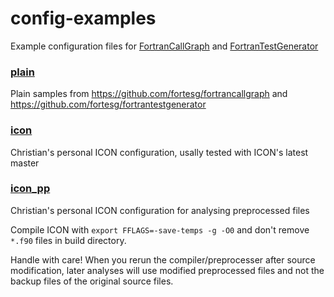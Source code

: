 # config-examples

Example configuration files for [FortranCallGraph](https://github.com/fortesg/fortrancallgraph) and [FortranTestGenerator](https://github.com/fortesg/fortrantestgenerator) 

### [plain](plain)
Plain samples from https://github.com/fortesg/fortrancallgraph and https://github.com/fortesg/fortrantestgenerator

### [icon](icon)
Christian's personal ICON configuration, usally tested with ICON's latest master

### [icon_pp](icon_pp)
Christian's personal ICON configuration for analysing preprocessed files

Compile ICON with `export FFLAGS=-save-temps -g -O0` and don't remove `*.f90` files in build directory.

Handle with care!
When you rerun the compiler/preprocesser after source modification, later analyses will use modified preprocessed files and not the backup files of the original source files.
